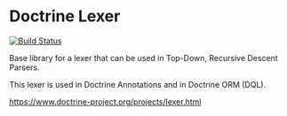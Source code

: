 # Doctrine Lexer

[![Build Status](https://github.com/doctrine/lexer/workflows/Continuous%20Integration/badge.svg)](https://github.com/doctrine/lexer/actions)

Base library for a lexer that can be used in Top-Down, Recursive Descent Parsers.

This lexer is used in Doctrine Annotations and in Doctrine ORM (DQL).

https://www.doctrine-project.org/projects/lexer.html